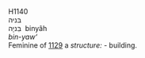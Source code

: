 <body>
  <p>H1140<br>  בּניה  <br> בִּניָה  ‎  binyâh  <br><i>bin-yaw‘ </i><br>Feminine of <a href="h1129.htm">1129</a>  a <i>structure: - </i>building.<br></p>
 </body>